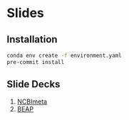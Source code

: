 # Slides

## Installation

```bash
conda env create -f environment.yaml
pre-commit install
```

## Slide Decks

1. [NCBImeta](https://ktmeaton.github.io/slides/ncbimeta/ncbimeta_2019-09-16.pdf)
2. [BEAP](https://ktmeaton.github.io/slides/beap2020/beap2020_01-30.pdf)
